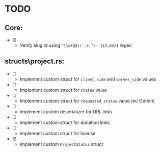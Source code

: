 # TODO

## Core:
- [x] - Verify slug id using ```^[\w!@$()`.+,"\-']{3,64}$``` regex 

## structs\project.rs:

- [ ] - Implement custom struct for `client_side` and `server_side` values 
- [ ] - Implement custom struct for `status` value 
- [ ] - Implement custom struct for `requested_status` value (w/ Option)
- [ ] - implement custom deserializer for URL links
- [ ] - implement custom struct for donation links
- [ ] - implement custom struct for license
- [x] - implement custom `ProjectStatus` struct
